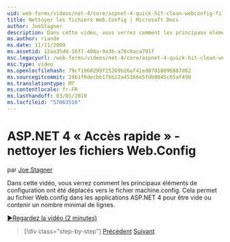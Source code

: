 ```yaml
---
uid: web-forms/videos/net-4/core/aspnet-4-quick-hit-clean-webconfig-files
title: Nettoyer les fichiers Web.Config | Microsoft Docs
author: JoeStagner
description: Dans cette vidéo, vous verrez comment les principaux éléments de configuration ont été déplacés vers le fichier machine.config. Cela permet au fichier Web.config dans ASP.NET 4 appl...
ms.author: riande
ms.date: 11/11/2009
ms.assetid: 12aa35dd-16f7-408a-9a3b-a70c0aca791f
msc.legacyurl: /web-forms/videos/net-4/core/aspnet-4-quick-hit-clean-webconfig-files
msc.type: video
ms.openlocfilehash: 79cf1960299f25269b16af41ed07018096887d82
ms.sourcegitcommit: 24b1f6decbb17bb22a45166e5fdb0845c65af498
ms.translationtype: MT
ms.contentlocale: fr-FR
ms.lasthandoff: 03/01/2019
ms.locfileid: "57063516"
---
```

<a name="aspnet-4-quick-hit---clean-webconfig-files"></a>ASP.NET 4 « Accès rapide » - nettoyer les fichiers Web.Config
====================
par [Joe Stagner](https://github.com/JoeStagner)

Dans cette vidéo, vous verrez comment les principaux éléments de configuration ont été déplacés vers le fichier machine.config. Cela permet au fichier Web.config dans les applications ASP.NET 4 pour être vide ou contenir un nombre minimal de lignes.

[&#9654;Regardez la vidéo (2 minutes)](https://channel9.msdn.com/Blogs/ASP-NET-Site-Videos/aspnet-4-quick-hit-clean-webconfig-files)

> [!div class="step-by-step"]
> [Précédent](aspnet-4-quick-hit-auto-start.md)
> [Suivant](aspnet-4-quick-hit-predictable-client-ids.md)
